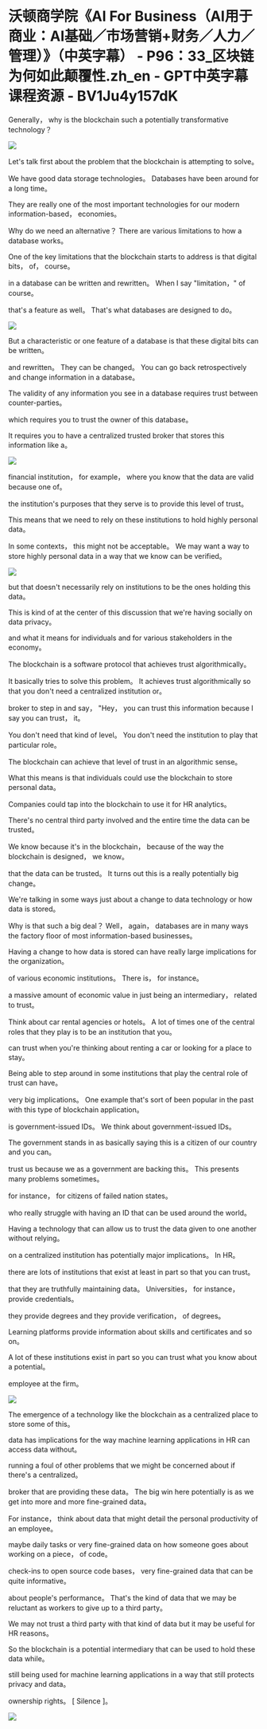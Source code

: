 # 沃顿商学院《AI For Business（AI用于商业：AI基础／市场营销+财务／人力／管理）》（中英字幕） - P96：33_区块链为何如此颠覆性.zh_en - GPT中英字幕课程资源 - BV1Ju4y157dK

 Generally， why is the blockchain such a potentially transformative technology？



![](img/5dea5299c241d090f25f4f7f486169e5_1.png)

 Let's talk first about the problem that the blockchain is attempting to solve。

 We have good data storage technologies。 Databases have been around for a long time。

 They are really one of the most important technologies for our modern information-based， economies。

 Why do we need an alternative？ There are various limitations to how a database works。

 One of the key limitations that the blockchain starts to address is that digital bits， of， course。

 in a database can be written and rewritten。 When I say "limitation，" of course。

 that's a feature as well。 That's what databases are designed to do。



![](img/5dea5299c241d090f25f4f7f486169e5_3.png)

 But a characteristic or one feature of a database is that these digital bits can be written。

 and rewritten。 They can be changed。 You can go back retrospectively and change information in a database。

 The validity of any information you see in a database requires trust between counter-parties。

 which requires you to trust the owner of this database。

 It requires you to have a centralized trusted broker that stores this information like a。



![](img/5dea5299c241d090f25f4f7f486169e5_5.png)

 financial institution， for example， where you know that the data are valid because one of。

 the institution's purposes that they serve is to provide this level of trust。

 This means that we need to rely on these institutions to hold highly personal data。

 In some contexts， this might not be acceptable。 We may want a way to store highly personal data in a way that we know can be verified。



![](img/5dea5299c241d090f25f4f7f486169e5_7.png)

 but that doesn't necessarily rely on institutions to be the ones holding this data。

 This is kind of at the center of this discussion that we're having socially on data privacy。

 and what it means for individuals and for various stakeholders in the economy。

 The blockchain is a software protocol that achieves trust algorithmically。

 It basically tries to solve this problem。 It achieves trust algorithmically so that you don't need a centralized institution or。

 broker to step in and say， "Hey， you can trust this information because I say you can trust， it。

 You don't need that kind of level。 You don't need the institution to play that particular role。

 The blockchain can achieve that level of trust in an algorithmic sense。

 What this means is that individuals could use the blockchain to store personal data。

 Companies could tap into the blockchain to use it for HR analytics。

 There's no central third party involved and the entire time the data can be trusted。

 We know because it's in the blockchain， because of the way the blockchain is designed， we know。

 that the data can be trusted。 It turns out this is a really potentially big change。

 We're talking in some ways just about a change to data technology or how data is stored。

 Why is that such a big deal？ Well， again， databases are in many ways the factory floor of most information-based businesses。

 Having a change to how data is stored can have really large implications for the organization。

 of various economic institutions。 There is， for instance。

 a massive amount of economic value in just being an intermediary， related to trust。

 Think about car rental agencies or hotels。 A lot of times one of the central roles that they play is to be an institution that you。

 can trust when you're thinking about renting a car or looking for a place to stay。

 Being able to step around in some institutions that play the central role of trust can have。

 very big implications。 One example that's sort of been popular in the past with this type of blockchain application。

 is government-issued IDs。 We think about government-issued IDs。

 The government stands in as basically saying this is a citizen of our country and you can。

 trust us because we as a government are backing this。 This presents many problems sometimes。

 for instance， for citizens of failed nation states。

 who really struggle with having an ID that can be used around the world。

 Having a technology that can allow us to trust the data given to one another without relying。

 on a centralized institution has potentially major implications。 In HR。

 there are lots of institutions that exist at least in part so that you can trust。

 that they are truthfully maintaining data。 Universities， for instance， provide credentials。

 they provide degrees and they provide verification， of degrees。

 Learning platforms provide information about skills and certificates and so on。

 A lot of these institutions exist in part so you can trust what you know about a potential。

 employee at the firm。

![](img/5dea5299c241d090f25f4f7f486169e5_9.png)

 The emergence of a technology like the blockchain as a centralized place to store some of this。

 data has implications for the way machine learning applications in HR can access data without。

 running a foul of other problems that we might be concerned about if there's a centralized。

 broker that are providing these data。 The big win here potentially is as we get into more and more fine-grained data。

 For instance， think about data that might detail the personal productivity of an employee。

 maybe daily tasks or very fine-grained data on how someone goes about working on a piece， of code。

 check-ins to open source code bases， very fine-grained data that can be quite informative。

 about people's performance。 That's the kind of data that we may be reluctant as workers to give up to a third party。

 We may not trust a third party with that kind of data but it may be useful for HR reasons。

 So the blockchain is a potential intermediary that can be used to hold these data while。

 still being used for machine learning applications in a way that still protects privacy and data。

 ownership rights。 [ Silence ]。

![](img/5dea5299c241d090f25f4f7f486169e5_11.png)